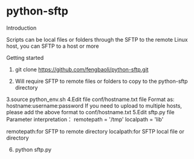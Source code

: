 # python-sftp
Introduction

Scripts can be local files or folders through the SFTP to the remote Linux host, you can SFTP to a host or more




Getting started
1. git clone https://github.com/fengbaoli/python-sftp.git

2. Will require SFTP to remote files or folders to copy to the python-sftp directory

3.source python_env.sh
4.Edit file conf/hostname.txt file
Format as:
hostname:username:password
If you need to upload to multiple hosts, please add the above format to conf/hostname.txt
5.Edit sftp.py file
Parameter interpretation：
    remotepath = '/tmp'
    localpath = 'lib'
    
remotepath:for SFTP to remote directory
localpath:for SFTP local file or directory

6. python sftp.py
